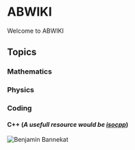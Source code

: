 # ABWIKI
Welcome to ABWIKI 

## Topics

### Mathematics

### Physics

### Coding
#### C++ (_A usefull resource would be [isocpp](https://isocpp.org/)_)

![Benjamin Bannekat](https://octodex.github.com/images/bannekat.png)